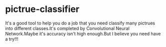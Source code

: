 # pictrue-classifier
It's a good tool to help you do a job that you need classify many pictrues into different classes.It's completed by  Convolutional Neural Network.Maybe it's accuracy isn't high enough.But I believe you need have a try!!!
